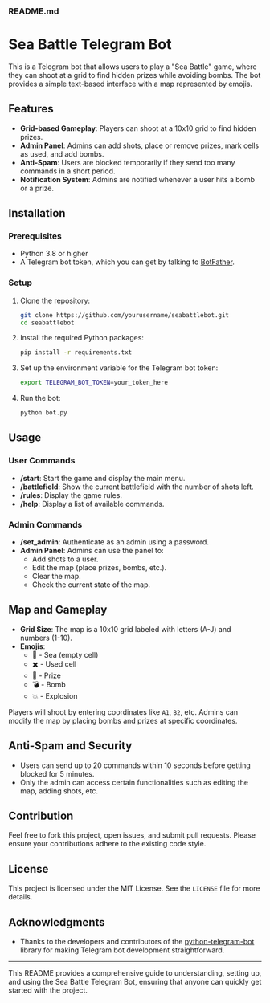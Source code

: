 ### README.md

# Sea Battle Telegram Bot

This is a Telegram bot that allows users to play a "Sea Battle" game, where they can shoot at a grid to find hidden prizes while avoiding bombs. The bot provides a simple text-based interface with a map represented by emojis.

## Features

- **Grid-based Gameplay**: Players can shoot at a 10x10 grid to find hidden prizes.
- **Admin Panel**: Admins can add shots, place or remove prizes, mark cells as used, and add bombs.
- **Anti-Spam**: Users are blocked temporarily if they send too many commands in a short period.
- **Notification System**: Admins are notified whenever a user hits a bomb or a prize.

## Installation

### Prerequisites

- Python 3.8 or higher
- A Telegram bot token, which you can get by talking to [BotFather](https://core.telegram.org/bots#6-botfather).

### Setup

1. Clone the repository:
   ```sh
   git clone https://github.com/yourusername/seabattlebot.git
   cd seabattlebot
   ```

2. Install the required Python packages:
   ```sh
   pip install -r requirements.txt
   ```

3. Set up the environment variable for the Telegram bot token:
   ```sh
   export TELEGRAM_BOT_TOKEN=your_token_here
   ```

4. Run the bot:
   ```sh
   python bot.py
   ```

## Usage

### User Commands

- **/start**: Start the game and display the main menu.
- **/battlefield**: Show the current battlefield with the number of shots left.
- **/rules**: Display the game rules.
- **/help**: Display a list of available commands.

### Admin Commands

- **/set_admin**: Authenticate as an admin using a password.
- **Admin Panel**: Admins can use the panel to:
  - Add shots to a user.
  - Edit the map (place prizes, bombs, etc.).
  - Clear the map.
  - Check the current state of the map.

## Map and Gameplay

- **Grid Size**: The map is a 10x10 grid labeled with letters (A-J) and numbers (1-10).
- **Emojis**:
  - 🌅 - Sea (empty cell)
  - ✖️ - Used cell
  - 🎁 - Prize
  - 💣 - Bomb
  - 💥 - Explosion

Players will shoot by entering coordinates like `A1`, `B2`, etc. Admins can modify the map by placing bombs and prizes at specific coordinates.

## Anti-Spam and Security

- Users can send up to 20 commands within 10 seconds before getting blocked for 5 minutes.
- Only the admin can access certain functionalities such as editing the map, adding shots, etc.

## Contribution

Feel free to fork this project, open issues, and submit pull requests. Please ensure your contributions adhere to the existing code style.

## License

This project is licensed under the MIT License. See the `LICENSE` file for more details.

## Acknowledgments

- Thanks to the developers and contributors of the [python-telegram-bot](https://github.com/python-telegram-bot/python-telegram-bot) library for making Telegram bot development straightforward.

---

This README provides a comprehensive guide to understanding, setting up, and using the Sea Battle Telegram Bot, ensuring that anyone can quickly get started with the project.
